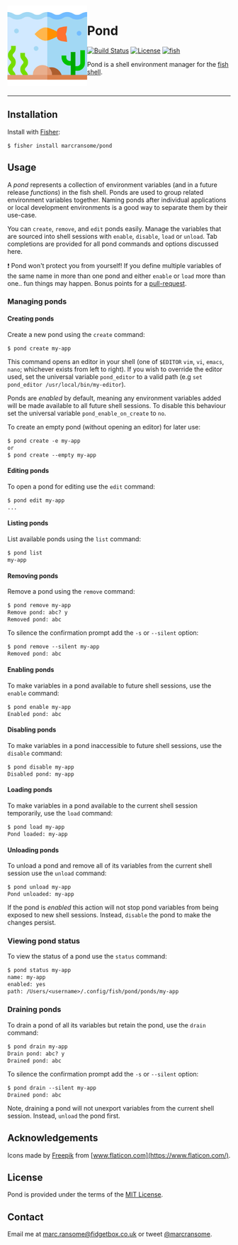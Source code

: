 <img alt="pond" src="images/fish-pond.png" width="180" align="left">

# Pond

[![Build Status](https://img.shields.io/endpoint.svg?url=https%3A%2F%2Factions-badge.atrox.dev%2Fmarcransome%2Fpond%2Fbadge%3Fref%3Dmain&style=flat&label=build)](https://github.com/marcransome/pond/actions?query=workflow%3Abuild) [![License](https://img.shields.io/badge/license-MIT-brightgreen)](http://opensource.org/licenses/mit-license.php) [![fish](https://img.shields.io/badge/fish-3.1.2-brightgreen)](https://fishshell.com)

Pond is a shell environment manager for the [fish shell](https://fishshell.com).

<br>
<hr>

## Installation

Install with [Fisher](https://github.com/jorgebucaran/fisher):

```console
$ fisher install marcransome/pond
```

## Usage

A _pond_ represents a collection of environment variables (and in a future release _functions_) in the fish shell. Ponds are used to group related environment variables together. Naming ponds after individual applications or local development environments is a good way to separate them by their use-case.

You can `create`, `remove`, and `edit` ponds easily. Manage the variables that are sourced into shell sessions with `enable`, `disable`, `load` or `unload`. Tab completions are provided for all pond commands and options discussed here.

:exclamation: Pond won't protect you from yourself! If you define multiple variables of the same name in more than one pond and either `enable` or `load` more than one.. fun things may happen. Bonus points for a [pull-request](https://docs.github.com/en/desktop/contributing-and-collaborating-using-github-desktop/creating-an-issue-or-pull-request).

### Managing ponds

#### Creating ponds

Create a new pond using the `create` command:

```console
$ pond create my-app
```

This command opens an editor in your shell (one of `$EDITOR` `vim`, `vi`, `emacs`, `nano`; whichever exists from left to right). If you wish to override the editor used, set the universal variable `pond_editor` to a valid path (e.g `set pond_editor /usr/local/bin/my-editor`).

Ponds are _enabled_ by default, meaning any environment variables added will be made available to all future shell sessions. To disable this behaviour set the universal variable `pond_enable_on_create` to `no`.

To create an empty pond (without opening an editor) for later use:

```console
$ pond create -e my-app
or
$ pond create --empty my-app
```

#### Editing ponds

To open a pond for editing use the `edit` command:

```console
$ pond edit my-app
...
```

#### Listing ponds

List available ponds using the `list` command:

```console
$ pond list
my-app
```

#### Removing ponds

Remove a pond using the `remove` command:

```console
$ pond remove my-app
Remove pond: abc? y
Removed pond: abc
```

To silence the confirmation prompt add the `-s` or `--silent` option:

```console
$ pond remove --silent my-app
Removed pond: abc
```

#### Enabling ponds

To make variables in a pond available to future shell sessions, use the `enable` command:

```console
$ pond enable my-app
Enabled pond: abc
```

#### Disabling ponds

To make variables in a pond inaccessible to future shell sessions, use the `disable` command:

```console
$ pond disable my-app
Disabled pond: my-app
```

#### Loading ponds

To make variables in a pond available to the current shell session temporarily, use the `load` command:

```console
$ pond load my-app
Pond loaded: my-app
```

#### Unloading ponds

To unload a pond and remove all of its variables from the current shell session use the `unload` command:

```console
$ pond unload my-app
Pond unloaded: my-app
```

If the pond is _enabled_ this action will not stop pond variables from being exposed to new shell sessions. Instead, `disable` the pond to make the changes persist.

### Viewing pond status

To view the status of a pond use the `status` command:

```console
$ pond status my-app
name: my-app
enabled: yes
path: /Users/<username>/.config/fish/pond/ponds/my-app
```

### Draining ponds

To drain a pond of all its variables but retain the pond, use the `drain` command:

```console
$ pond drain my-app
Drain pond: abc? y
Drained pond: abc
```

To silence the confirmation prompt add the `-s` or `--silent` option:

```console
$ pond drain --silent my-app
Drained pond: abc
```

Note, draining a pond will not unexport variables from the current shell session. Instead, `unload` the pond first.

## Acknowledgements

Icons made by [Freepik](https://www.freepik.com) from [www.flaticon.com](https://www.flaticon.com/).

## License
Pond is provided under the terms of the [MIT License](http://opensource.org/licenses/mit-license.php).

## Contact
Email me at [marc.ransome@fidgetbox.co.uk](mailto:marc.ransome@fidgetbox.co.uk) or tweet [@marcransome](http://www.twitter.com/marcransome).

